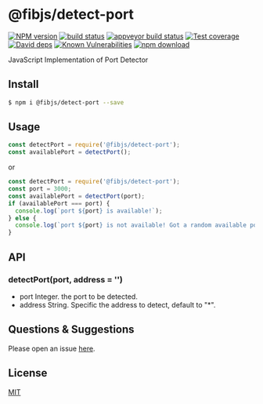 # @fibjs/detect-port

[![NPM version][npm-image]][npm-url]
[![build status][travis-image]][travis-url]
[![appveyor build status][appveyor-image]][appveyor-url]
[![Test coverage][codecov-image]][codecov-url]
[![David deps][david-image]][david-url]
[![Known Vulnerabilities][snyk-image]][snyk-url]
[![npm download][download-image]][download-url]

[npm-image]: https://img.shields.io/npm/v/@fibjs/detect-port.svg?style=flat-square
[npm-url]: https://npmjs.org/package/@fibjs/detect-port
[travis-image]: https://img.shields.io/travis/fibjs-modules/detect-port.svg?style=flat-square
[travis-url]: https://travis-ci.org/fibjs-modules/detect-port
[appveyor-image]: https://ci.appveyor.com/api/projects/status/34hk280r11xavawl/branch/master?svg=true
[appveyor-url]: https://ci.appveyor.com/project/ngot/detect-port
[codecov-image]: https://img.shields.io/codecov/c/github/fibjs-modules/detect-port.svg?style=flat-square
[codecov-url]: https://codecov.io/github/fibjs-modules/detect-port?branch=master
[david-image]: https://img.shields.io/david/fibjs-modules/detect-port.svg?style=flat-square
[david-url]: https://david-dm.org/fibjs-modules/detect-port
[snyk-image]: https://snyk.io/test/npm/@fibjs/detect-port/badge.svg?style=flat-square
[snyk-url]: https://snyk.io/test/npm/@fibjs/detect-port
[download-image]: https://img.shields.io/npm/dm/@fibjs/detect-port.svg?style=flat-square
[download-url]: https://npmjs.org/package/@fibjs/detect-port

JavaScript Implementation of Port Detector

## Install

```bash
$ npm i @fibjs/detect-port --save
```

## Usage

```js
const detectPort = require('@fibjs/detect-port');
const availablePort = detectPort();
```

or

```js
const detectPort = require('@fibjs/detect-port');
const port = 3000;
const availablePort = detectPort(port);
if (availablePort === port) {
  console.log(`port ${port} is available!`);
} else {
  console.log(`port ${port} is not available! Got a random available port: ${availablePort} for you.`);
}
```

## API

### detectPort(port, address = '')

- port Integer. the port to be detected.
- address String. Specific the address to detect, default to "*".

## Questions & Suggestions

Please open an issue [here](https://github.com/fibjs-modules/detect-port/issues).

## License

[MIT](LICENSE)
